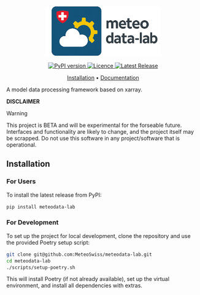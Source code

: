 <p align="center">
  <picture>
    <img src="./docs/images/meteodata_lab_logo_transparent_cropped.png" height="130">
  </picture>
</p>


<p align="center">
<a href="https://pypi.org/project/meteodata-lab/">
  <img src="https://img.shields.io/pypi/v/meteodata-lab.svg?color=ff69b4" alt="PyPI version">
</a>
  <a href="https://opensource.org/licenses/mit">
    <img src="https://img.shields.io/badge/licence-MIT-blue.svg" alt="Licence">
  </a>
  <a href="https://github.com/meteoswiss/meteodata-lab/releases">
    <img src="https://img.shields.io/github/v/release/meteoswiss/meteodata-lab?color=purple&label=Release" alt="Latest Release">
  </a>
</p>
<p align="center">
  <a href="#installation">Installation</a> •
  <a href="https://meteoswiss.github.io/meteodata-lab/">Documentation</a>
</p>

A model data processing framework based on xarray.

**DISCLAIMER**

> [!WARNING]
> This project is BETA and will be experimental for the forseable future. Interfaces and functionality are likely to change, and the project itself may be scrapped. Do not use this software in any project/software that is operational.

## Installation


### For Users

To install the latest release from PyPI:

```bash
pip install meteodata-lab
```
### For Development
To set up the project for local development, clone the repository and use the provided Poetry setup script:
```bash
git clone git@github.com:MeteoSwiss/meteodata-lab.git
cd meteodata-lab
./scripts/setup-poetry.sh
```
This will install Poetry (if not already available), set up the virtual environment, and install all dependencies with extras.
